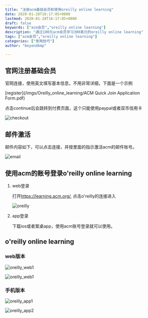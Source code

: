 ```yaml
---
title: "注册acm基础会员和使用oreilly online learning"
date: 2020-01-28T16:17:05+0800
lastmod: 2020-01-28T16:17:05+0800
draft: false
keywords: ["acm会员","oreilly online learning"]
description: "通过100元acm会员学习300美元的oreilly online learning"
tags: ["acm会员","oreilly online learning"]
categories: ["常用技巧"]
author: "beyondkmp"

---
```


## 官网注册基础会员

官网连接，使用英文填写基本信息，不用非常详细，下面是一个示例

[register](/imgs/Oreilly_online_learning/ACM Quick Join Application Form.pdf)

点击continue后会跳转到付费页面，这个只能使用paypal或者双币信用卡

![checkout](/imgs/Oreilly_online_learning/checkout.png)

## 邮件激活

邮件内容如下，可以点击连接，并按里面的指示激活acm的邮件账号。

![email](/imgs/Oreilly_online_learning/email.png)

## 使用acm的账号登录o'reilly online learning

1. web登录

    打开<https://learning.acm.org/>, 点击o'reilly的连接进入

    ![oreilly](/imgs/Oreilly_online_learning/learning.png)

2. app登录

    下载ios或者案桌app，使用acm账号登录就可以使用。


## o'reilly online learning

### web版本

![oreilly_web1](/imgs/Oreilly_online_learning/oreilly_web1.png)

![oreilly_web1](/imgs/Oreilly_online_learning/oreilly_web2.png)


### 手机版本

![oreilly_app1](/imgs/Oreilly_online_learning/oreilly_app1.png)

![oreilly_app2](/imgs/Oreilly_online_learning/oreilly_app2.png)





<!--more-->
